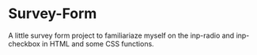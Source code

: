 # Survey-Form

A little survey form project to familiariaze myself on the inp-radio and inp-checkbox in HTML and some CSS functions.

